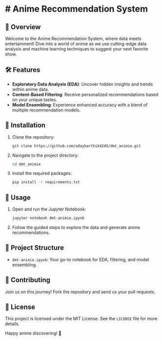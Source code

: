 # # Anime Recommendation System

## 🌟 Overview
Welcome to the Anime Recommendation System, where data meets entertainment! Dive into a world of anime as we use cutting-edge data analysis and machine learning techniques to suggest your next favorite show.

## 🛠️ Features
- **Exploratory Data Analysis (EDA)**: Uncover hidden insights and trends within anime data.
- **Content-Based Filtering**: Receive personalized recommendations based on your unique tastes.
- **Model Ensembling**: Experience enhanced accuracy with a blend of multiple recommendation models.

## 🚀 Installation
1. Clone the repository:
    ```bash
    git clone https://github.com/udaykarthik4245/dmt_animie.git
    ```
2. Navigate to the project directory:
    ```bash
    cd dmt_animie
    ```
3. Install the required packages:
    ```bash
    pip install -r requirements.txt
    ```

## 📖 Usage
1. Open and run the Jupyter Notebook:
    ```bash
    jupyter notebook dmt-animie.ipynb
    ```
2. Follow the guided steps to explore the data and generate anime recommendations.

## 📂 Project Structure
- `dmt-animie.ipynb`: Your go-to notebook for EDA, filtering, and model ensembling.

## 🤝 Contributing
Join us on this journey! Fork the repository and send us your pull requests.

## 📜 License
This project is licensed under the MIT License. See the `LICENSE` file for more details.

Happy anime discovering! 🌟

